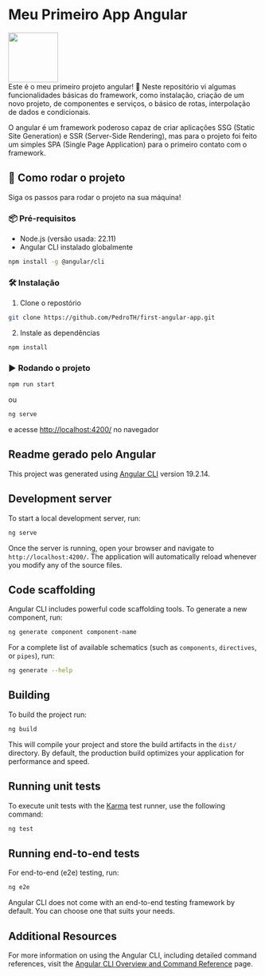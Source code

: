 # Meu Primeiro App Angular 

<a href="https://skillicons.dev">
    <img src="https://skillicons.dev/icons?i=angular" height="100px">
</a>

<br>
Este é o meu primeiro projeto angular! 🚀 Neste repositório vi algumas funcionalidades básicas do framework, como instalação, criação de um novo projeto, de componentes e serviços, o básico de rotas, interpolação de dados e condicionais.

O angular é um framework poderoso capaz de criar aplicações SSG (Static Site Generation) e SSR (Server-Side Rendering), mas para o projeto foi feito um simples SPA (Single Page Application) para o primeiro contato com o framework.

## 🚀 Como rodar o projeto
Siga os passos para rodar o projeto na sua máquina!

### 📦 Pré-requisitos

- Node.js (versão usada: 22.11)
- Angular CLI instalado globalmente
```bash
npm install -g @angular/cli
```

### 🛠️ Instalação

1. Clone o repostório
```bash
git clone https://github.com/PedroTH/first-angular-app.git
```
2. Instale as dependências
```bash
npm install
```

### ▶️ Rodando o projeto
```bash
npm run start
```
ou
```bash
ng serve
```
e acesse [http://localhost:4200/](http://localhost:4200/) no navegador

## Readme gerado pelo Angular

This project was generated using [Angular CLI](https://github.com/angular/angular-cli) version 19.2.14.

## Development server

To start a local development server, run:

```bash
ng serve
```

Once the server is running, open your browser and navigate to `http://localhost:4200/`. The application will automatically reload whenever you modify any of the source files.

## Code scaffolding

Angular CLI includes powerful code scaffolding tools. To generate a new component, run:

```bash
ng generate component component-name
```

For a complete list of available schematics (such as `components`, `directives`, or `pipes`), run:

```bash
ng generate --help
```

## Building

To build the project run:

```bash
ng build
```

This will compile your project and store the build artifacts in the `dist/` directory. By default, the production build optimizes your application for performance and speed.

## Running unit tests

To execute unit tests with the [Karma](https://karma-runner.github.io) test runner, use the following command:

```bash
ng test
```

## Running end-to-end tests

For end-to-end (e2e) testing, run:

```bash
ng e2e
```

Angular CLI does not come with an end-to-end testing framework by default. You can choose one that suits your needs.

## Additional Resources

For more information on using the Angular CLI, including detailed command references, visit the [Angular CLI Overview and Command Reference](https://angular.dev/tools/cli) page.
